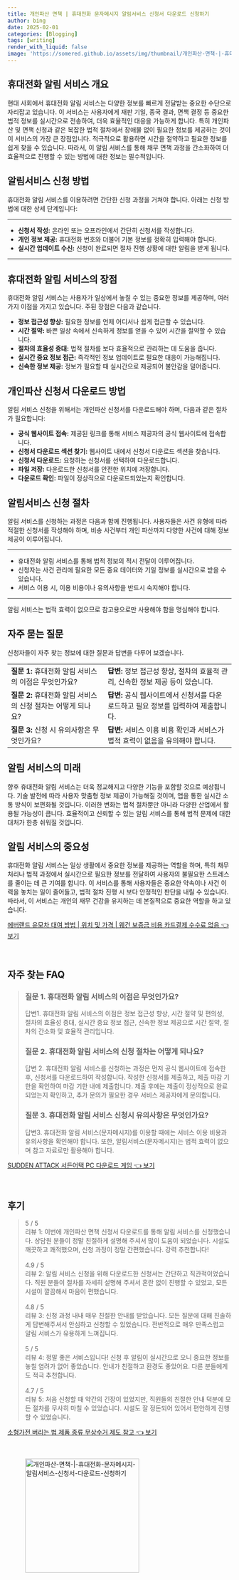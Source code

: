 ```yaml
---
title: 개인파산 면책 | 휴대전화 문자메시지 알림서비스 신청서 다운로드 신청하기
author: bing
date: 2025-02-01
categories: [Blogging]
tags: [writing]
render_with_liquid: false
image: 'https://somered.github.io/assets/img/thumbnail/개인파산-면책-|-휴대전화-문자메시지-알림서비스-신청서-다운로드-신청하기.webp'
---
```



<h2 id='휴대전화_알림_서비스_개요'>휴대전화 알림 서비스 개요</h2>

<p>현대 사회에서 휴대전화 알림 서비스는 다양한 정보를 빠르게 전달받는 중요한 수단으로 자리잡고 있습니다. 이 서비스는 사용자에게 재판 기일, 종국 결과, 면책 결정 등 중요한 법적 정보를 실시간으로 전송하여, 더욱 효율적인 대응을 가능하게 합니다. 특히 개인파산 및 면책 신청과 같은 복잡한 법적 절차에서 장애물 없이 필요한 정보를 제공하는 것이 이 서비스의 가장 큰 장점입니다. 적극적으로 활용하면 시간을 절약하고 필요한 정보를 쉽게 찾을 수 있습니다. 따라서, 이 알림 서비스를 통해 채무 면책 과정을 간소화하여 더 효율적으로 진행할 수 있는 방법에 대한 정보는 필수적입니다.</p>

<h2 id='알림서비스_신청방법'>알림서비스 신청 방법</h2>

<p>휴대전화 알림 서비스를 이용하려면 간단한 신청 과정을 거쳐야 합니다. 아래는 신청 방법에 대한 상세 단계입니다:</p>

<hr />

<ul>
    <li><b>신청서 작성:</b> 온라인 또는 오프라인에서 간단히 신청서를 작성합니다.</li>
    <li><b>개인 정보 제공:</b> 휴대전화 번호와 더불어 기본 정보를 정확히 입력해야 합니다.</li>
    <li><b>실시간 업데이트 수신:</b> 신청이 완료되면 절차 진행 상황에 대한 알림을 받게 됩니다.</li>
</ul>

<hr />

<h2 id='휴대전화_알림_서비스의_장점'>휴대전화 알림 서비스의 장점</h2>

<p>휴대전화 알림 서비스는 사용자가 일상에서 놓칠 수 있는 중요한 정보를 제공하며, 여러 가지 이점을 가지고 있습니다. 주된 장점은 다음과 같습니다.</p>

<ul>
    <li><b>정보 접근성 향상:</b> 필요한 정보를 언제 어디서나 쉽게 접근할 수 있습니다.</li>
    <li><b>시간 절약:</b> 바쁜 일상 속에서 신속하게 정보를 얻을 수 있어 시간을 절약할 수 있습니다.</li>
    <li><b>절차의 효율성 증대:</b> 법적 절차를 보다 효율적으로 관리하는 데 도움을 줍니다.</li>
    <li><b>실시간 중요 정보 접근:</b> 즉각적인 정보 업데이트로 필요한 대응이 가능해집니다.</li>
    <li><b>신속한 정보 제공:</b> 정보가 필요할 때 실시간으로 제공되어 불안감을 덜어줍니다.</li>
</ul>

<h2 id='개인파산_신청서_다운로드_방법'>개인파산 신청서 다운로드 방법</h2>

<p>알림 서비스 신청을 위해서는 개인파산 신청서를 다운로드해야 하며, 다음과 같은 절차가 필요합니다:</p>

<ul>
    <li><b>공식 웹사이트 접속:</b> 제공된 링크를 통해 서비스 제공자의 공식 웹사이트에 접속합니다.</li>
    <li><b>신청서 다운로드 섹션 찾기:</b> 웹사이트 내에서 신청서 다운로드 섹션을 찾습니다.</li>
    <li><b>신청서 다운로드:</b> 요청하는 신청서를 선택하여 다운로드합니다.</li>
    <li><b>파일 저장:</b> 다운로드한 신청서를 안전한 위치에 저장합니다.</li>
    <li><b>다운로드 확인:</b> 파일이 정상적으로 다운로드되었는지 확인합니다.</li>
</ul>

<h2 id='알림서비스_신청_절차'>알림서비스 신청 절차</h2>

<p>알림 서비스를 신청하는 과정은 다음과 함께 진행됩니다. 사용자들은 사건 유형에 따라 적절한 신청서를 작성해야 하며, 비송 사건부터 개인 파산까지 다양한 사건에 대해 정보 제공이 이루어집니다.</p>

<hr />

<ul>
    <li>휴대전화 알림 서비스를 통해 법적 정보의 적시 전달이 이루어집니다.</li>
    <li>신청자는 사건 관리에 필요한 모든 중요 데이터와 기일 정보를 실시간으로 받을 수 있습니다.</li>
    <li>서비스 이용 시, 이용 비용이나 유의사항을 반드시 숙지해야 합니다.</li>
</ul>

<hr />

<p>알림 서비스는 법적 효력이 없으므로 참고용으로만 사용해야 함을 명심해야 합니다.</p>

<h2 id='자주묻는질문'>자주 묻는 질문</h2>

<p>신청자들이 자주 찾는 정보에 대한 질문과 답변을 다루어 보겠습니다.</p>

<table>
    <tr>
        <td><b>질문 1:</b> 휴대전화 알림 서비스의 이점은 무엇인가요?</td>
        <td><b>답변:</b> 정보 접근성 향상, 절차의 효율적 관리, 신속한 정보 제공 등이 있습니다.</td>
    </tr>
    <tr>
        <td><b>질문 2:</b> 휴대전화 알림 서비스의 신청 절차는 어떻게 되나요?</td>
        <td><b>답변:</b> 공식 웹사이트에서 신청서를 다운로드하고 필요 정보를 입력하여 제출합니다.</td>
    </tr>
    <tr>
        <td><b>질문 3:</b> 신청 시 유의사항은 무엇인가요?</td>
        <td><b>답변:</b> 서비스 이용 비용 확인과 서비스가 법적 효력이 없음을 유의해야 합니다.</td>
    </tr>
</table>

<h2 id='알림서비스의_미래'>알림 서비스의 미래</h2>

<p>향후 휴대전화 알림 서비스는 더욱 정교해지고 다양한 기능을 포함할 것으로 예상됩니다. 기술 발전에 따라 사용자 맞춤형 정보 제공이 가능해질 것이며, 앱을 통한 실시간 소통 방식이 보편화될 것입니다. 이러한 변화는 법적 절차뿐만 아니라 다양한 산업에서 활용될 가능성이 큽니다. 효율적이고 신뢰할 수 있는 알림 서비스를 통해 법적 문제에 대한 대처가 한층 쉬워질 것입니다.</p>

<h2 id='알림서비스의_중요성'>알림 서비스의 중요성</h2>

<p>휴대전화 알림 서비스는 일상 생활에서 중요한 정보를 제공하는 역할을 하며, 특히 채무 처리나 법적 과정에서 실시간으로 필요한 정보를 전달하여 사용자의 불필요한 스트레스를 줄이는 데 큰 기여를 합니다. 이 서비스를 통해 사용자들은 중요한 약속이나 사건 이력을 놓치는 일이 줄어들고, 법적 절차 진행 시 보다 안정적인 판단을 내릴 수 있습니다. 따라서, 이 서비스는 개인의 재무 건강을 유지하는 데 본질적으로 중요한 역할을 하고 있습니다.</p>


<p><a class="click-button" title="에버랜드 유모차 대여 방법 | 위치 및 가격 | 웨건 보증금 비용 카드결제 수수료 없음" href="https://somered.github.io/posts/%EC%97%90%EB%B2%84%EB%9E%9C%EB%93%9C-%EC%9C%A0%EB%AA%A8%EC%B0%A8-%EB%8C%80%EC%97%AC-%EB%B0%A9%EB%B2%95-%EC%9C%84%EC%B9%98-%EB%B0%8F-%EA%B0%80%EA%B2%A9-%EC%9B%A8%EA%B1%B4-%EB%B3%B4%EC%A6%9D%EA%B8%88-%EB%B9%84%EC%9A%A9-%EC%B9%B4%EB%93%9C%EA%B2%B0%EC%A0%9C-%EC%88%98%EC%88%98%EB%A3%8C-%EC%97%86%EC%9D%8C/" rel="dofollow">에버랜드 유모차 대여 방법 | 위치 및 가격 | 웨건 보증금 비용 카드결제 수수료 없음 👈 보기</a></p><br>
<h2 id='자주_찾는_FAQ'>자주 찾는 FAQ</h2>
<div itemscope="" itemtype="https://schema.org/FAQPage">
<blockquote>
<div itemscope="" itemprop="mainEntity" itemtype="https://schema.org/Question">
<h3 itemprop="name">질문 1. 휴대전화 알림 서비스의 이점은 무엇인가요?</h3>
<div itemscope="" itemprop="acceptedAnswer" itemtype="https://schema.org/Answer">
<span itemprop="text">
<p>답변1. 휴대전화 알림 서비스의 이점은 정보 접근성 향상, 시간 절약 및 편의성, 절차의 효율성 증대, 실시간 중요 정보 접근, 신속한 정보 제공으로 시간 절약, 절차의 간소화 및 효율적 관리입니다.</p>
</span>
</div>
</div>
<div itemscope="" itemprop="mainEntity" itemtype="https://schema.org/Question">
<h3 itemprop="name">질문 2. 휴대전화 알림 서비스의 신청 절차는 어떻게 되나요?</h3>
<div itemscope="" itemprop="acceptedAnswer" itemtype="https://schema.org/Answer">
<span itemprop="text">
<p>답변 2. 휴대전화 알림 서비스를 신청하는 과정은 먼저 공식 웹사이트에 접속한 후, 신청서를 다운로드하여 작성합니다. 작성한 신청서를 제출하고, 제출 마감 기한을 확인하여 마감 기한 내에 제출합니다. 제출 후에는 제출이 정상적으로 완료되었는지 확인하고, 추가 문의가 필요한 경우 서비스 제공자에게 문의합니다.</p>
</span>
</div>
</div>
<div itemscope="" itemprop="mainEntity" itemtype="https://schema.org/Question">
<h3 itemprop="name">질문 3. 휴대전화 알림 서비스 신청시 유의사항은 무엇인가요?</h3>
<div itemscope="" itemprop="acceptedAnswer" itemtype="https://schema.org/Answer">
<span itemprop="text">
<p>답변3. 휴대전화 알림 서비스(문자메시지)를 이용할 때에는 서비스 이용 비용과 유의사항을 확인해야 합니다. 또한, 알림서비스(문자메시지)는 법적 효력이 없으며 참고 자료로만 활용해야 합니다.</p>
</span>
</div>
</div>
</blockquote>
</div>
<p><a class="click-button" title="SUDDEN ATTACK 서든어택 PC 다운로드 게임" href="https://somered.github.io/posts/SUDDEN-ATTACK-%EC%84%9C%EB%93%A0%EC%96%B4%ED%83%9D-PC-%EB%8B%A4%EC%9A%B4%EB%A1%9C%EB%93%9C-%EA%B2%8C%EC%9E%84/" rel="dofollow">SUDDEN ATTACK 서든어택 PC 다운로드 게임 👈 보기</a></p><br>
<h2 id='후기'>후기</h2>
<div itemscope itemtype="https://schema.org/Product">
  <blockquote>
  <div itemprop="review" itemscope itemtype="https://schema.org/Review">
      <div itemprop="reviewRating" itemscope itemtype="https://schema.org/Rating"> <span itemprop="ratingValue">5</span> / <span itemprop="bestRating">5</span> </div>
      <span itemprop="reviewBody">리뷰 1: 이번에 개인파산 면책 신청서 다운로드를 통해 알림 서비스를 신청했습니다. 상담원 분들이 정말 친절하게 설명해 주셔서 많이 도움이 되었습니다. 시설도 깨끗하고 쾌적했으며, 신청 과정이 정말 간편했습니다. 강력 추천합니다!</span>
  </div>
  <br>
  <div itemprop="review" itemscope itemtype="https://schema.org/Review">
      <div itemprop="reviewRating" itemscope itemtype="https://schema.org/Rating"> <span itemprop="ratingValue">4.9</span> / <span itemprop="bestRating">5</span> </div>
      <span itemprop="reviewBody">리뷰 2: 알림 서비스 신청을 위해 다운로드한 신청서는 간단하고 직관적이었습니다. 직원 분들이 절차를 자세히 설명해 주셔서 혼란 없이 진행할 수 있었고, 모든 시설이 깔끔해서 마음이 편했습니다.</span>
  </div>
  <br>
  <div itemprop="review" itemscope itemtype="https://schema.org/Review">
      <div itemprop="reviewRating" itemscope itemtype="https://schema.org/Rating"> <span itemprop="ratingValue">4.8</span> / <span itemprop="bestRating">5</span> </div>
      <span itemprop="reviewBody">리뷰 3: 신청 과정 내내 매우 친절한 안내를 받았습니다. 모든 질문에 대해 진솔하게 답변해주셔서 안심하고 신청할 수 있었습니다. 전반적으로 매우 만족스럽고 알림 서비스가 유용하게 느껴집니다.</span>
  </div>
  <br>
  <div itemprop="review" itemscope itemtype="https://schema.org/Review">
      <div itemprop="reviewRating" itemscope itemtype="https://schema.org/Rating"> <span itemprop="ratingValue">5</span> / <span itemprop="bestRating">5</span> </div>
      <span itemprop="reviewBody">리뷰 4: 정말 좋은 서비스입니다! 신청 후 알림이 실시간으로 오니 중요한 정보를 놓칠 염려가 없어 좋았습니다. 안내가 친절하고 환경도 좋았어요. 다른 분들에게도 적극 추천합니다.</span>
  </div>
  <br>
  <div itemprop="review" itemscope itemtype="https://schema.org/Review">
      <div itemprop="reviewRating" itemscope itemtype="https://schema.org/Rating"> <span itemprop="ratingValue">4.7</span> / <span itemprop="bestRating">5</span> </div>
      <span itemprop="reviewBody">리뷰 5: 처음 신청할 때 약간의 긴장이 있었지만, 직원들의 친절한 안내 덕분에 모든 절차를 무사히 마칠 수 있었습니다. 시설도 잘 정돈되어 있어서 편안하게 진행할 수 있었습니다.</span>
  </div>
  </blockquote>
</div>
<p><a class="click-button" title="소형가전 버리는 법 제품 종류 무상수거 제도 참고" href="https://somered.github.io/posts/%EC%86%8C%ED%98%95%EA%B0%80%EC%A0%84-%EB%B2%84%EB%A6%AC%EB%8A%94-%EB%B2%95-%EC%A0%9C%ED%92%88-%EC%A2%85%EB%A5%98-%EB%AC%B4%EC%83%81%EC%88%98%EA%B1%B0-%EC%A0%9C%EB%8F%84-%EC%B0%B8%EA%B3%A0/" rel="dofollow">소형가전 버리는 법 제품 종류 무상수거 제도 참고 👈 보기</a></p><br>
<figure class="image"><img src="https://somered.github.io/assets/img/thumbnail/개인파산-면책-|-휴대전화-문자메시지-알림서비스-신청서-다운로드-신청하기.webp" alt="개인파산-면책-|-휴대전화-문자메시지-알림서비스-신청서-다운로드-신청하기" width="256" height="256"></figure>